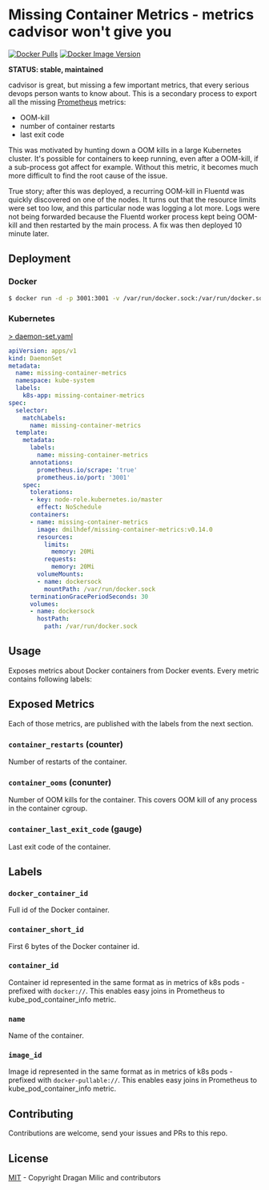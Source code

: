 # Missing Container Metrics - metrics cadvisor won't give you

[![Docker Pulls](https://img.shields.io/docker/pulls/dmilhdef/missing-container-metrics.svg?maxAge=604800)][hub]
[![Docker Image Version](https://img.shields.io/docker/v/dmilhdef/missing-container-metrics?sort=semver)][hub]


**STATUS: stable, maintained**

cadvisor is great, but missing a few important metrics, that every serious devops person wants to know about.
This is a secondary process to export all the missing [Prometheus](https://prometheus.io) metrics:

* OOM-kill
* number of container restarts
* last exit code

This was motivated by hunting down a OOM kills in a large Kubernetes cluster.
It's possible for containers to keep running, even after a OOM-kill, if a
sub-process got affect for example. Without this metric, it becomes much more
difficult to find the root cause of the issue.

True story; after this was deployed, a recurring OOM-kill in Fluentd was
quickly discovered on one of the nodes. It turns out that the resource limits
were set too low, and this particular node was logging a lot more. Logs were
not being forwarded because the Fluentd worker process kept being OOM-kill and
then restarted by the main process. A fix was then deployed 10 minute later.

## Deployment

### Docker

```sh
$ docker run -d -p 3001:3001 -v /var/run/docker.sock:/var/run/docker.sock dmilhdef/missing-container-metrics:v0.14.0
```

### Kubernetes

[> daemon-set.yaml](daemon-set.yaml)
```yaml
apiVersion: apps/v1
kind: DaemonSet
metadata:
  name: missing-container-metrics
  namespace: kube-system
  labels:
    k8s-app: missing-container-metrics
spec:
  selector:
    matchLabels:
      name: missing-container-metrics
  template:
    metadata:
      labels:
        name: missing-container-metrics
      annotations:
        prometheus.io/scrape: 'true'
        prometheus.io/port: '3001'
    spec:
      tolerations:
      - key: node-role.kubernetes.io/master
        effect: NoSchedule
      containers:
      - name: missing-container-metrics
        image: dmilhdef/missing-container-metrics:v0.14.0
        resources:
          limits:
            memory: 20Mi
          requests:
            memory: 20Mi
        volumeMounts:
        - name: dockersock
          mountPath: /var/run/docker.sock
      terminationGracePeriodSeconds: 30
      volumes:
      - name: dockersock
        hostPath:
          path: /var/run/docker.sock
```

## Usage

Exposes metrics about Docker containers from Docker events.
Every metric contains following labels:
## Exposed Metrics

Each of those metrics, are published with the labels from the next section.

### `container_restarts` (counter)

Number of restarts of the container. 

### `container_ooms` (conunter)

Number of OOM kills for the container. This covers OOM kill of any process in
the container cgroup.

### `container_last_exit_code` (gauge)

Last exit code of the container.

## Labels

### `docker_container_id`

Full id of the Docker container.

### `container_short_id`

First 6 bytes of the Docker container id.

### `container_id`

Container id represented in the same format as in metrics of k8s pods - prefixed with `docker://`. This enables easy joins in Prometheus to kube_pod_container_info metric.

### `name`

Name of the container.

### `image_id`

Image id represented in the same format as in metrics of k8s pods - prefixed with `docker-pullable://`. This enables easy joins in Prometheus to kube_pod_container_info metric.

## Contributing

Contributions are welcome, send your issues and PRs to this repo.

## License

[MIT](LICENSE) - Copyright Dragan Milic and contributors


[hub]: https://hub.docker.com/r/dmilhdef/missing-container-metrics/
